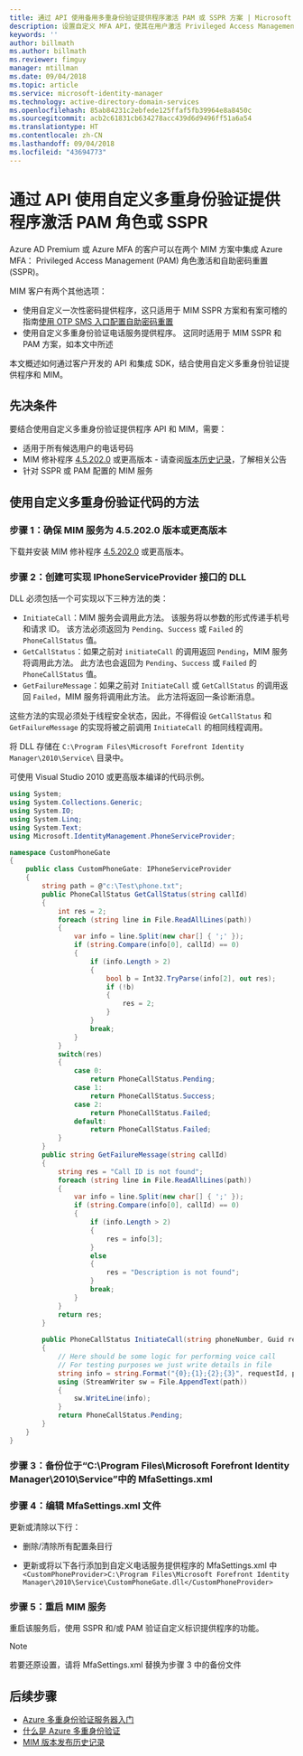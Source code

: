 ```yaml
---
title: 通过 API 使用备用多重身份验证提供程序激活 PAM 或 SSPR 方案 | Microsoft Docs
description: 设置自定义 MFA API，使其在用户激活 Privileged Access Management 中的角色和使用自助密码重置时作为第二安全层。
keywords: ''
author: billmath
ms.author: billmath
ms.reviewer: fimguy
manager: mtillman
ms.date: 09/04/2018
ms.topic: article
ms.service: microsoft-identity-manager
ms.technology: active-directory-domain-services
ms.openlocfilehash: 85ab84231c2ebfede125ffaf5fb39964e8a8450c
ms.sourcegitcommit: acb2c61831cb634278acc439d6d9496ff51a6a54
ms.translationtype: HT
ms.contentlocale: zh-CN
ms.lasthandoff: 09/04/2018
ms.locfileid: "43694773"
---
```

# <a name="use-a-custom-multi-factor-authentication-provider-via-an-api-during-pam-role-activation-or-in-sspr"></a>通过 API 使用自定义多重身份验证提供程序激活 PAM 角色或 SSPR

Azure AD Premium 或 Azure MFA 的客户可以在两个 MIM 方案中集成 Azure MFA： Privileged Access Management (PAM) 角色激活和自助密码重置 (SSPR)。

MIM 客户有两个其他选项：

 - 使用自定义一次性密码提供程序，这只适用于 MIM SSPR 方案和有案可稽的指南[使用 OTP SMS 入口配置自助密码重置](https://docs.microsoft.com/en-us/previous-versions/mim/hh824692(v=ws.10))
 - 使用自定义多重身份验证电话服务提供程序。 这同时适用于 MIM SSPR 和 PAM 方案，如本文中所述

本文概述如何通过客户开发的 API 和集成 SDK，结合使用自定义多重身份验证提供程序和 MIM。  

## <a name="prerequisites"></a>先决条件

要结合使用自定义多重身份验证提供程序 API 和 MIM，需要：

- 适用于所有候选用户的电话号码
- MIM 修补程序 [4.5.202.0](https://www.microsoft.com/download/details.aspx?id=57278) 或更高版本 - 请查阅[版本历史记录](/reference/version-history.md)，了解相关公告
- 针对 SSPR 或 PAM 配置的 MIM 服务

## <a name="approach-using-custom-multi-factor-authentication-code"></a>使用自定义多重身份验证代码的方法

### <a name="step-1-ensure-mim-service-is-at-version-452020-or-later"></a>步骤 1：确保 MIM 服务为 4.5.202.0 版本或更高版本

下载并安装 MIM 修补程序 [4.5.202.0](https://www.microsoft.com/download/details.aspx?id=57278) 或更高版本。

### <a name="step-2-create-a-dll-which-implements-the-iphoneserviceprovider-interface"></a>步骤 2：创建可实现 IPhoneServiceProvider 接口的 DLL

DLL 必须包括一个可实现以下三种方法的类：

- `InitiateCall`：MIM 服务会调用此方法。 该服务将以参数的形式传递手机号和请求 ID。  该方法必须返回为 `Pending`、`Success` 或 `Failed` 的 `PhoneCallStatus` 值。
- `GetCallStatus`：如果之前对 `initiateCall` 的调用返回 `Pending`，MIM 服务将调用此方法。 此方法也会返回为 `Pending`、`Success` 或 `Failed` 的 `PhoneCallStatus` 值。
- `GetFailureMessage`：如果之前对 `InitiateCall` 或 `GetCallStatus` 的调用返回 `Failed`，MIM 服务将调用此方法。 此方法将返回一条诊断消息。

这些方法的实现必须处于线程安全状态，因此，不得假设 `GetCallStatus` 和 `GetFailureMessage` 的实现将被之前调用 `InitiateCall` 的相同线程调用。

将 DLL 存储在 `C:\Program Files\Microsoft Forefront Identity Manager\2010\Service\` 目录中。

可使用 Visual Studio 2010 或更高版本编译的代码示例。

```csharp
using System;
using System.Collections.Generic;
using System.IO;
using System.Linq;
using System.Text;
using Microsoft.IdentityManagement.PhoneServiceProvider;

namespace CustomPhoneGate
{
    public class CustomPhoneGate: IPhoneServiceProvider
    {
        string path = @"c:\Test\phone.txt";
        public PhoneCallStatus GetCallStatus(string callId)
        {
            int res = 2;
            foreach (string line in File.ReadAllLines(path))
            {
                var info = line.Split(new char[] { ';' });
                if (string.Compare(info[0], callId) == 0)
                {
                    if (info.Length > 2)
                    {
                        bool b = Int32.TryParse(info[2], out res);
                        if (!b)
                        {
                            res = 2;
                        }
                    }
                    break;
                }
            }
            switch(res)
            {
                case 0:
                    return PhoneCallStatus.Pending;
                case 1:
                    return PhoneCallStatus.Success;
                case 2:
                    return PhoneCallStatus.Failed;
                default:
                    return PhoneCallStatus.Failed;
            }       
        }
        public string GetFailureMessage(string callId)
        {
            string res = "Call ID is not found";
            foreach (string line in File.ReadAllLines(path))
            {
                var info = line.Split(new char[] { ';' });
                if (string.Compare(info[0], callId) == 0)
                {
                    if (info.Length > 2)
                    {
                        res = info[3];
                    }
                    else
                    {
                        res = "Description is not found";
                    }
                    break;
                }
            }
            return res;            
        }
        
        public PhoneCallStatus InitiateCall(string phoneNumber, Guid requestId, Dictionary<string,object> deliveryAttributes)
        {
            // Here should be some logic for performing voice call
            // For testing purposes we just write details in file             
            string info = string.Format("{0};{1};{2};{3}", requestId, phoneNumber, 0, string.Empty);
            using (StreamWriter sw = File.AppendText(path))
            {
                sw.WriteLine(info);                
            }
            return PhoneCallStatus.Pending;    
        }
    }
}
```
### <a name="step-3-backup-the-mfasettingsxml-located-in-the-cprogram-filesmicrosoft-forefront-identity-manager2010service"></a>步骤 3：备份位于“C:\Program Files\Microsoft Forefront Identity Manager\2010\Service”中的 MfaSettings.xml

### <a name="step-4-edit-the-mfasettingsxml-file"></a>步骤 4：编辑 MfaSettings.xml 文件

更新或清除以下行：

- 删除/清除所有配置条目行 

- 更新或将以下各行添加到自定义电话服务提供程序的 MfaSettings.xml 中 <br>
`<CustomPhoneProvider>C:\Program Files\Microsoft Forefront Identity Manager\2010\Service\CustomPhoneGate.dll</CustomPhoneProvider>`

### <a name="step-5-restart-mim-service"></a>步骤 5：重启 MIM 服务

重启该服务后，使用 SSPR 和/或 PAM 验证自定义标识提供程序的功能。

> [!NOTE] 
> 若要还原设置，请将 MfaSettings.xml 替换为步骤 3 中的备份文件


## <a name="next-steps"></a>后续步骤

- [Azure 多重身份验证服务器入门](https://docs.microsoft.com/en-us/azure/active-directory/authentication/howto-mfaserver-deploy)
- [什么是 Azure 多重身份验证](https://docs.microsoft.com/azure/multi-factor-authentication/multi-factor-authentication)
- [MIM 版本发布历史记录](./reference/version-history.md)

